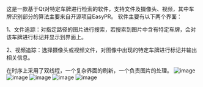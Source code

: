 这是一款基于Qt对特定车牌进行检索的软件，支持文件及摄像头、视频，其中车牌识别部分的算法主要来自开源项目EasyPR。
软件主要有以下两个界面：

1、文件追踪：对指定路径的图片进行搜索，若搜索到图片中含有特定车牌，会对该车牌进行标记并显示到界面上。

2、视频追踪：选择摄像头或视频文件，对图像中出现的特定车牌进行标记并输出相关信息。

在时序上采用了双线程，一个复杂界面的刷新，一个负责图片的处理。
![image](https://github.com/huzhanxiong/QtProject_License-plate-recognition/blob/master/raw/t1.png)
![image](https://github.com/huzhanxiong/QtProject_License-plate-recognition/blob/master/raw/t2.png)
![image](https://github.com/huzhanxiong/QtProject_License-plate-recognition/blob/master/raw/t3.png)
![image](https://github.com/huzhanxiong/QtProject_License-plate-recognition/blob/master/raw/t4.png)
![image](https://github.com/huzhanxiong/QtProject_License-plate-recognition/blob/master/raw/t5.png)
